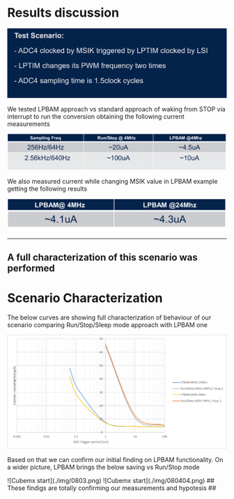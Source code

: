 # Results discussion

![Cubemx start](./img/0805.png)

We tested LPBAM approach vs standard approach of waking from STOP via interrupt to run the conversion obtaining the following current measurements


![Cubemx start](./img/080000.png)

We also measured current while changing MSIK value in LPBAM example getting the following results

![Cubemx start](./img/0801.png)

---

## A full characterization of this scenario was performed

# Scenario Characterization

The below curves are showing full characterization of behaviour of our scenario comparing Run/Stop/Sleep mode approach with LPBAM one

![Cubemx start](./img/0802.png)

Based on that we can confirm our initial finding on LPBAM functionality.
On a wider picture, LPBAM brings the below saving vs Run/Stop mode

<p>


</p>
![Cubemx start](./img/0803.png)
![Cubemx start](./img/080404.png)


<asuccess>
## These findigs are totally confirming our measurements and hypotesis ##
</asuccess>
